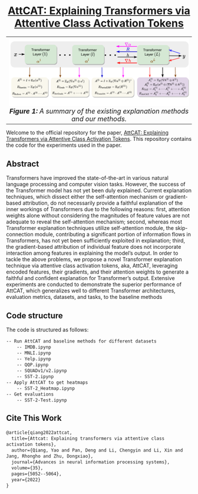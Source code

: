 <div align='center'>
 
# [AttCAT: Explaining Transformers via Attentive Class Activation Tokens](https://proceedings.neurips.cc/paper_files/paper/2022/file/20e45668fefa793bd9f2edf19be12c4b-Paper-Conference.pdf)

<table align="center">
  <tr>
    <td align="center"> 
      <img src="assets/methods.pdf" alt="Image 1" style="width: 700px;"/> 
      <br>
      <em style="font-size: 18px;">  <strong style="font-size: 18px;">Figure 1:</strong> A summary of the existing explanation methods and our methods.</em>
    </td>
  </tr>
</table>
</div>

Welcome to the official repository for the paper, [AttCAT: Explaining Transformers via Attentive Class Activation Tokens](https://proceedings.neurips.cc/paper_files/paper/2022/file/20e45668fefa793bd9f2edf19be12c4b-Paper-Conference.pdf). This repository contains the code for the experiments used in the paper.

## Abstract
Transformers have improved the state-of-the-art in various natural language processing and computer vision tasks. However, the success of the Transformer model has not yet been duly explained. Current explanation techniques, which dissect either the self-attention mechanism or gradient-based attribution, do not necessarily provide a faithful explanation of the inner workings of Transformers due to the following reasons: first, attention weights alone without considering the magnitudes of feature values are not adequate to reveal the self-attention mechanism; second, whereas most Transformer explanation techniques utilize self-attention module, the skip-connection module, contributing a significant portion of information flows in Transformers, has not yet been sufficiently exploited in explanation; third, the gradient-based attribution of individual feature does not incorporate interaction among features in explaining the model’s output. In order to tackle the above problems, we propose a novel Transformer explanation technique via attentive class activation tokens, aka, AttCAT, leveraging encoded features, their gradients, and their attention weights to generate a faithful and confident explanation for Transformer’s output. Extensive experiments are conducted to demonstrate the superior performance of AttCAT, which generalizes well to different Transformer architectures, evaluation metrics, datasets, and tasks, to the baseline methods

## Code structure
The code is structured as follows:
```
-- Run AttCAT and baseline methods for different datasets
    -- IMDB.ipynp
    -- MNLI.ipynp
    -- Yelp.ipynp
    -- QQP.ipynp
    -- SQUADv1/v2.ipynp
    -- SST-2.ipynp
-- Apply AttCAT to get heatmaps
    -- SST-2_Heatmap.ipynp
-- Get evaluations
    -- SST-2-Test.ipynp
```

## Cite This Work
```
@article{qiang2022attcat,
  title={Attcat: Explaining transformers via attentive class activation tokens},
  author={Qiang, Yao and Pan, Deng and Li, Chengyin and Li, Xin and Jang, Rhongho and Zhu, Dongxiao},
  journal={Advances in neural information processing systems},
  volume={35},
  pages={5052--5064},
  year={2022}
}
```
